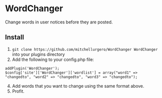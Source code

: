 # WordChanger

Change words in user notices before they are posted.


## Install

1. ```git clone https://github.com/mitchellurgero/WordChanger WordChanger``` into your plugins directory
2. Add the following to your config.php file:
```
addPlugin('WordChanger');
$config['site']['WordChanger']['wordlist'] = array("word1" => "changedto", "word2" => "changedto", "word3" => "changedto");
```
4. Add words that you want to change using the same format above.
5. Profit.